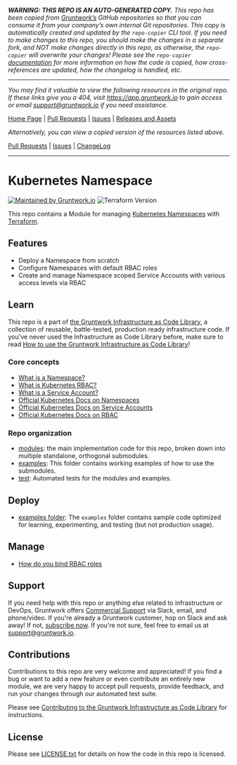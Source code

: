 ***WARNING: THIS REPO IS AN AUTO-GENERATED COPY.*** *This repo has been copied from [Gruntwork’s](https://gruntwork.io/) GitHub repositories so that you can consume it from your company’s own internal Git repositories. This copy is automatically created and updated by the `repo-copier` CLI tool. If you need to make changes to this repo, you should make the changes in a separate fork, and NOT make changes directly in this repo, as otherwise, the `repo-copier` will overwrite your changes! Please see the `repo-copier` [documentation](https://github.com/terraform-modules-krish/repo-copier) for more information on how the code is copied, how cross-references are updated, how the changelog is handled, etc.*

***

_You may find it valuable to view the following resources in the original repo. If these links give you a 404, visit https://app.gruntwork.io to gain access or email support@gruntwork.io if you need assistance._

[Home Page](https://github.com/gruntwork-io/terraform-kubernetes-namespace/) |
[Pull Requests](https://github.com/gruntwork-io/terraform-kubernetes-namespace/pulls) |
[Issues](https://github.com/gruntwork-io/terraform-kubernetes-namespace/issues) |
[Releases and Assets](https://github.com/gruntwork-io/terraform-kubernetes-namespace/releases)

_Alternatively, you can view a copied version of the resources listed above._

[Pull Requests](https://github.com/terraform-modules-krish/terraform-kubernetes-namespace/blob/main/.github/PULL_REQUESTS.md) |
[Issues](https://github.com/terraform-modules-krish/terraform-kubernetes-namespace/blob/main/.github/ISSUES.md) |
[ChangeLog](https://github.com/terraform-modules-krish/terraform-kubernetes-namespace/blob/main/.github/CHANGELOG.md)

***

<!--
:type: service
:name: Kubernetes Namespace
:description: Deploy a Kubernetes Namespace on to any Kubernetes cluster.
:icon: /_docs/ns-128.png
:category: docker-orchestration
:cloud: aws
:tags: docker, orchestration, kubernetes, containers
:license: gruntwork
:built-with: terraform
-->

# Kubernetes Namespace

[![Maintained by Gruntwork.io](https://img.shields.io/badge/maintained%20by-gruntwork.io-%235849a6.svg)](https://gruntwork.io/?ref=repo_k8s_namespace)
![Terraform Version](https://img.shields.io/badge/tf-%3E%3D0.12.26-blue.svg)

This repo contains a Module for managing [Kubernetes
Namespaces](https://kubernetes.io/docs/concepts/overview/working-with-objects/namespaces/) with
[Terraform](https://www.terraform.io).




## Features

* Deploy a Namespace from scratch
* Configure Namespaces with default RBAC roles
* Create and manage Namespace scoped Service Accounts with various access levels via RBAC




## Learn

This repo is a part of [the Gruntwork Infrastructure as Code Library](https://gruntwork.io/infrastructure-as-code-library/),
a collection of reusable, battle-tested, production ready infrastructure code. If you've never used the Infrastructure as Code Library
before, make sure to read [How to use the Gruntwork Infrastructure as Code Library](https://gruntwork.io/guides/foundations/how-to-use-gruntwork-infrastructure-as-code-library/)!

### Core concepts

* [What is a Namespace?](https://github.com/terraform-modules-krish/terraform-kubernetes-namespace/blob/main/modules/namespace/README.md#what-is-a-namespace)
* [What is Kubernetes RBAC?](https://github.com/terraform-modules-krish/terraform-kubernetes-namespace/blob/main/modules/namespace-roles/README.md#what-is-kubernetes-role-based-access-control-rbac)
* [What is a Service Account?](https://github.com/terraform-modules-krish/terraform-kubernetes-namespace/blob/main/modules/service-account/README.md#what-is-a-serviceaccount)
* [Official Kubernetes Docs on Namespaces](https://kubernetes.io/docs/concepts/overview/working-with-objects/namespaces/)
* [Official Kubernetes Docs on Service Accounts](https://kubernetes.io/docs/reference/access-authn-authz/service-accounts-admin/)
* [Official Kubernetes Docs on RBAC](https://kubernetes.io/docs/reference/access-authn-authz/rbac/)

### Repo organization

* [modules](https://github.com/terraform-modules-krish/terraform-kubernetes-namespace/blob/main/modules): the main implementation code for this repo, broken down into multiple standalone, orthogonal submodules.
* [examples](https://github.com/terraform-modules-krish/terraform-kubernetes-namespace/blob/main/examples): This folder contains working examples of how to use the submodules.
* [test](https://github.com/terraform-modules-krish/terraform-kubernetes-namespace/blob/main/test): Automated tests for the modules and examples.




## Deploy

* [examples folder](https://github.com/terraform-modules-krish/terraform-kubernetes-namespace/blob/main/examples): The `examples` folder contains sample code optimized for learning, experimenting, and testing (but not production usage).



## Manage

* [How do you bind RBAC roles](https://github.com/terraform-modules-krish/terraform-kubernetes-namespace/blob/main/modules/namespace-roles/README.md#how-do-you-bind-the-roles)



## Support

If you need help with this repo or anything else related to infrastructure or DevOps, Gruntwork offers [Commercial Support](https://gruntwork.io/support/) via Slack, email, and phone/video. If you're already a Gruntwork customer, hop on Slack and ask away! If not, [subscribe now](https://www.gruntwork.io/pricing/). If you're not sure, feel free to email us at [support@gruntwork.io](mailto:support@gruntwork.io).




## Contributions

Contributions to this repo are very welcome and appreciated! If you find a bug or want to add a new feature or even contribute an entirely new module, we are very happy to accept pull requests, provide feedback, and run your changes through our automated test suite.

Please see [Contributing to the Gruntwork Infrastructure as Code Library](https://gruntwork.io/guides/foundations/how-to-use-gruntwork-infrastructure-as-code-library/#contributing-to-the-gruntwork-infrastructure-as-code-library) for instructions.




## License

Please see [LICENSE.txt](https://github.com/terraform-modules-krish/terraform-kubernetes-namespace/blob/main/LICENSE.txt) for details on how the code in this repo is licensed.
